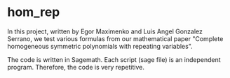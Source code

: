 # hom_rep
In this project, written by Egor Maximenko and Luis Angel Gonzalez Serrano,
we test various formulas from our mathematical paper
"Complete homogeneous symmetric polynomials with repeating variables".

The code is written in Sagemath.
Each script (sage file) is an independent program.
Therefore, the code is very repetitive.
